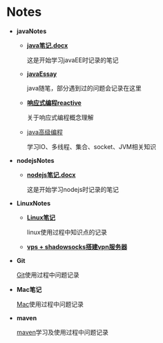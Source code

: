 # Notes

+ **javaNotes**

  + **[java笔记.docx](./javaNotes/java笔记.docx)**

    这是开始学习javaEE时记录的笔记

  + **[javaEssay](./javaNotes/javaEssay.md)**

    java随笔，部分遇到过的问题会记录在这里

  + **[响应式编程reactive](./javaNotes/响应式编程reactive.md)**

    关于响应式编程概念理解

  + [java高级编程](./javaNotes/java高级编程/README.md)

    学习IO、多线程、集合、socket、JVM相关知识

+ **nodejsNotes**

  + **[nodejs笔记.docx](./javaNotes/nodejs笔记.docx)**

    这是开始学习nodejs时记录的笔记

+ **LinuxNotes**

  + **[Linux笔记](./LinuxNotes/LinuxNote.md)**

    linux使用过程中知识点的记录

  + **[vps + shadowsocks搭建vpn服务器](./LinuxNotes/vps_shadowsocks搭建vpn服务器.md)**

+ **Git**

  [Git](./Git)使用过程中问题记录

+ **Mac笔记**

  [Mac](./Mac笔记)使用过程中问题记录

+ **maven**

  [maven](./maven)学习及使用过程中问题记录